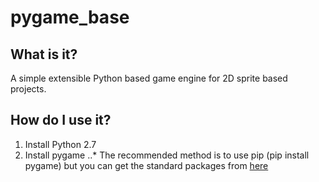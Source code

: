 # pygame_base
## What is it?
A simple extensible Python based game engine for 2D sprite based projects.

## How do I use it?
1. Install Python 2.7
2. Install pygame
..* The recommended method is to use pip (pip install pygame) but you can get the standard packages from [here](https://bitbucket.org/pygame/pygame/overview)